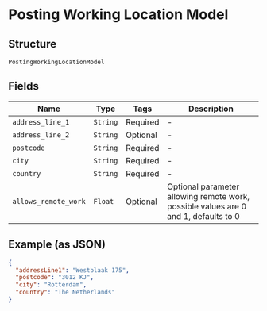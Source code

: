 
# Posting Working Location Model

## Structure

`PostingWorkingLocationModel`

## Fields

| Name | Type | Tags | Description |
|  --- | --- | --- | --- |
| `address_line_1` | `String` | Required | - |
| `address_line_2` | `String` | Optional | - |
| `postcode` | `String` | Required | - |
| `city` | `String` | Required | - |
| `country` | `String` | Required | - |
| `allows_remote_work` | `Float` | Optional | Optional parameter allowing remote work, possible values are 0 and 1, defaults to 0 |

## Example (as JSON)

```json
{
  "addressLine1": "Westblaak 175",
  "postcode": "3012 KJ",
  "city": "Rotterdam",
  "country": "The Netherlands"
}
```

